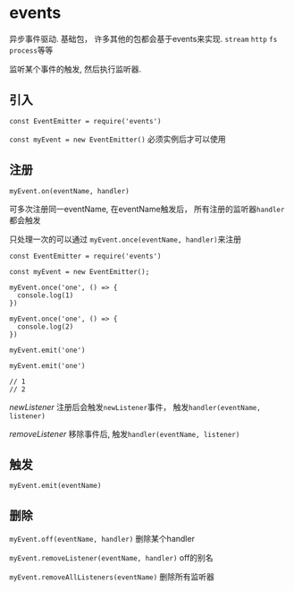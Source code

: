 # events

异步事件驱动. 基础包， 许多其他的包都会基于events来实现. `stream` `http` `fs` `process`等等

监听某个事件的触发, 然后执行监听器.

## 引入

`const EventEmitter = require('events')`

`const myEvent = new EventEmitter()` 必须实例后才可以使用

## 注册

`myEvent.on(eventName, handler)`

可多次注册同一eventName, 在eventName触发后， 所有注册的监听器`handler`都会触发

只处理一次的可以通过 `myEvent.once(eventName, handler)`来注册

```
const EventEmitter = require('events')

const myEvent = new EventEmitter();

myEvent.once('one', () => {
  console.log(1)
})

myEvent.once('one', () => {
  console.log(2)
})

myEvent.emit('one')

myEvent.emit('one')

// 1
// 2

```

*newListener* 注册后会触发`newListener`事件， 触发`handler(eventName, listener)`

*removeListener* 移除事件后, 触发`handler(eventName, listener)`

## 触发

`myEvent.emit(eventName)`

## 删除

`myEvent.off(eventName, handler)` 删除某个handler

`myEvent.removeListener(eventName, handler)` off的别名

`myEvent.removeAllListeners(eventName)` 删除所有监听器
